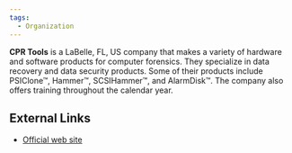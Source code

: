 ```yaml
---
tags:
  - Organization
---
```

**CPR Tools** is a LaBelle, FL, US company that makes a variety of hardware and
software products for computer forensics. They specialize in data recovery and
data security products. Some of their products include PSIClone™, Hammer™,
SCSIHammer™, and AlarmDisk™. The company also offers training throughout the
calendar year.

## External Links

* [Official web site](https://www.cprtools.com/)
